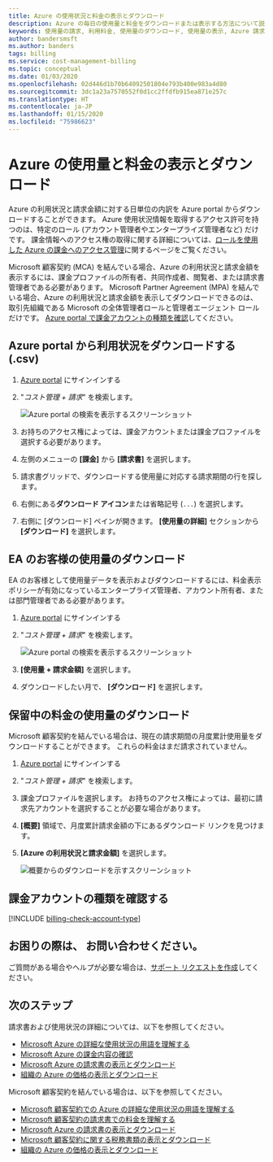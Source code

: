 ```yaml
---
title: Azure の使用状況と料金の表示とダウンロード
description: Azure の毎日の使用量と料金をダウンロードまたは表示する方法について説明します。
keywords: 使用量の請求, 利用料金, 使用量のダウンロード, 使用量の表示, Azure 請求書, Azure 使用量
author: bandersmsft
ms.author: banders
tags: billing
ms.service: cost-management-billing
ms.topic: conceptual
ms.date: 01/03/2020
ms.openlocfilehash: 02d446d1b70b64092501804e793b400e983a4d80
ms.sourcegitcommit: 3dc1a23a7570552f0d1cc2ffdfb915ea871e257c
ms.translationtype: HT
ms.contentlocale: ja-JP
ms.lasthandoff: 01/15/2020
ms.locfileid: "75986623"
---
```

# <a name="view-and-download-your-azure-usage-and-charges"></a>Azure の使用量と料金の表示とダウンロード

Azure の利用状況と請求金額に対する日単位の内訳を Azure portal からダウンロードすることができます。 Azure 使用状況情報を取得するアクセス許可を持つのは、特定のロール (アカウント管理者やエンタープライズ管理者など) だけです。 課金情報へのアクセス権の取得に関する詳細については、[ロールを使用した Azure の課金へのアクセス管理](../manage/manage-billing-access.md)に関するページをご覧ください。

Microsoft 顧客契約 (MCA) を結んでいる場合、Azure の利用状況と請求金額を表示するには、課金プロファイルの所有者、共同作成者、閲覧者、または請求書管理者である必要があります。  Microsoft Partner Agreement (MPA) を結んでいる場合、Azure の利用状況と請求金額を表示してダウンロードできるのは、取引先組織である Microsoft の全体管理者ロールと管理者エージェント ロールだけです。 [Azure portal で課金アカウントの種類を確認](#check-your-billing-account-type)してください。

## <a name="download-usage-from-the-azure-portal-csv"></a>Azure portal から利用状況をダウンロードする (.csv)

1. [Azure portal](https://portal.azure.com) にサインインする
1. "*コスト管理 + 請求*" を検索します。

    ![Azure portal の検索を表示するスクリーンショット](./media/download-azure-daily-usage/portal-cm-billing-search.png)

1. お持ちのアクセス権によっては、課金アカウントまたは課金プロファイルを選択する必要があります。
1. 左側のメニューの **[課金]** から **[請求書]** を選択します。
1. 請求書グリッドで、ダウンロードする使用量に対応する請求期間の行を探します。
1. 右側にある**ダウンロード アイコン**または省略記号 (`...`) を選択します。
1. 右側に [ダウンロード] ペインが開きます。 **[使用量の詳細]** セクションから **[ダウンロード]** を選択します。

## <a name="download-usage-for-ea-customers"></a>EA のお客様の使用量のダウンロード

EA のお客様として使用量データを表示およびダウンロードするには、料金表示ポリシーが有効になっているエンタープライズ管理者、アカウント所有者、または部門管理者である必要があります。

1. [Azure portal](https://portal.azure.com) にサインインする
1. "*コスト管理 + 請求*" を検索します。

    ![Azure portal の検索を表示するスクリーンショット](./media/download-azure-daily-usage/portal-cm-billing-search.png)

1. **[使用量 + 請求金額]** を選択します。
1. ダウンロードしたい月で、 **[ダウンロード]** を選択します。

## <a name="download-usage-for-pending-charges"></a>保留中の料金の使用量のダウンロード

Microsoft 顧客契約を結んでいる場合は、現在の請求期間の月度累計使用量をダウンロードすることができます。 これらの料金はまだ請求されていません。

1. [Azure portal](https://portal.azure.com) にサインインする
2. "*コスト管理 + 請求*" を検索します。
3. 課金プロファイルを選択します。 お持ちのアクセス権によっては、最初に請求先アカウントを選択することが必要な場合があります。
4. **[概要]** 領域で、月度累計請求金額の下にあるダウンロード リンクを見つけます。
5. **[Azure の利用状況と請求金額]** を選択します。

    ![概要からのダウンロードを示すスクリーンショット](./media/download-azure-daily-usage/open-usage01.png)

## <a name="check-your-billing-account-type"></a>課金アカウントの種類を確認する
[!INCLUDE [billing-check-account-type](../../../includes/billing-check-account-type.md)]

## <a name="need-help-contact-us"></a>お困りの際は、 お問い合わせください。

ご質問がある場合やヘルプが必要な場合は、[サポート リクエストを作成](https://go.microsoft.com/fwlink/?linkid=2083458)してください。

## <a name="next-steps"></a>次のステップ

請求書および使用状況の詳細については、以下を参照してください。

- [Microsoft Azure の詳細な使用状況の用語を理解する](understand-usage.md)
- [Microsoft Azure の課金内容の確認](review-individual-bill.md)
- [Microsoft Azure の請求書の表示とダウンロード](download-azure-invoice.md)
- [組織の Azure の価格の表示とダウンロード](../manage/ea-pricing.md)

Microsoft 顧客契約を結んでいる場合は、以下を参照してください。

- [Microsoft 顧客契約での Azure の詳細な使用状況の用語を理解する](mca-understand-your-usage.md)
- [Microsoft 顧客契約の請求書での料金を理解する](review-customer-agreement-bill.md)
- [Microsoft Azure の請求書の表示とダウンロード](download-azure-invoice.md)
- [Microsoft 顧客契約に関する税務書類の表示とダウンロード](mca-download-tax-document.md)
- [組織の Azure の価格の表示とダウンロード](../manage/ea-pricing.md)
